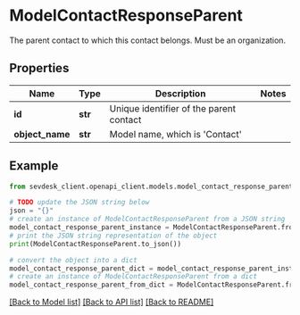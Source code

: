 # ModelContactResponseParent

The parent contact to which this contact belongs. Must be an organization.

## Properties

Name | Type | Description | Notes
------------ | ------------- | ------------- | -------------
**id** | **str** | Unique identifier of the parent contact | 
**object_name** | **str** | Model name, which is &#39;Contact&#39; | 

## Example

```python
from sevdesk_client.openapi_client.models.model_contact_response_parent import ModelContactResponseParent

# TODO update the JSON string below
json = "{}"
# create an instance of ModelContactResponseParent from a JSON string
model_contact_response_parent_instance = ModelContactResponseParent.from_json(json)
# print the JSON string representation of the object
print(ModelContactResponseParent.to_json())

# convert the object into a dict
model_contact_response_parent_dict = model_contact_response_parent_instance.to_dict()
# create an instance of ModelContactResponseParent from a dict
model_contact_response_parent_from_dict = ModelContactResponseParent.from_dict(model_contact_response_parent_dict)
```
[[Back to Model list]](../README.md#documentation-for-models) [[Back to API list]](../README.md#documentation-for-api-endpoints) [[Back to README]](../README.md)


